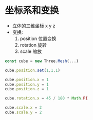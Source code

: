 # 坐标系和变换

<div grid="~ cols-2 gap-4">
<div>

- 立体的三维坐标 x y z
- 变换: 
  1. position 位置变换
  2. rotation 旋转
  3. scale 缩放

```javascript
const cube = new Three.Mesh(...)

cube.position.set(1,1,1)

cube.position.x = 1
cube.position.y = 1
cube.position.z = 1

cube.rotation.x = 45 / 180 * Math.PI

cube.scale.x = 2
cube.scale.y = 2

```
</div>

<ThreeJs type="TRANSFORM" />

</div>
